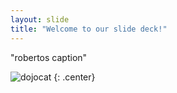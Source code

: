 ```yaml
---
layout: slide
title: "Welcome to our slide deck!"
---
```


"robertos caption"

![dojocat](https://octodex.github.com/images/dojocat.jpg)
{: .center}
